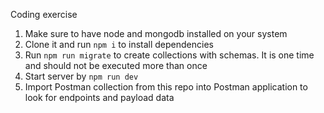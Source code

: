 Coding exercise 

1. Make sure to have node and mongodb installed on your system
2. Clone it and run `npm i` to install dependencies 
3. Run `npm run migrate` to create collections with schemas. It is one time and should not be executed more than once
4. Start server by `npm run dev`
5. Import Postman collection from this repo into Postman application to look for endpoints and payload data
